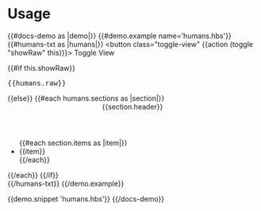 # Usage

{{#docs-demo as |demo|}}
  {{#demo.example name='humans.hbs'}}
    {{#humans-txt as |humans|}}
      <button class="toggle-view" {{action (toggle "showRaw" this)}}>
        Toggle View
      </button>
      <div>
        {{#if this.showRaw}}
          <pre class="raw-text">{{humans.raw}}</pre>
        {{else}}
          {{#each humans.sections as |section|}}
            <div class="humans-txt-section">
              <header class="humans-txt-header">{{section.header}}</header>
              <ul class="humans-txt-items">
                {{#each section.items as |item|}}
                  <li class="humans-txt-item">{{item}}</li>
                {{/each}}
              </ul>
            </div>
          {{/each}}
        {{/if}}
      </div>
    {{/humans-txt}}
  {{/demo.example}}

  {{demo.snippet 'humans.hbs'}}
{{/docs-demo}}
